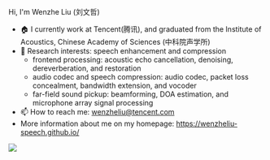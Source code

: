 
 Hi, I'm Wenzhe Liu (刘文哲) 
- 🏠 I currently work at Tencent(腾讯), and graduated from the Institute of Acoustics, Chinese Academy of Sciences (中科院声学所)
- 📕 Research interests: speech enhancement and compression
  - frontend processing: acoustic echo cancellation, denoising, dereverberation, and restoration
  - audio codec and speech compression: audio codec, packet loss concealment, bandwidth extension, and vocoder
  - far-field sound pickup: beamforming, DOA estimation, and microphone array signal processing
- 📫 How to reach me: wenzheliu@tencent.com <!-- liuwenzhe@mail.ioa.ac.cn -->
- More information about me on my homepage: https://wenzheliu-speech.github.io/ 
 
 <img src="https://github-readme-stats.vercel.app/api?username=WenzheLiu-Speech&show_icons=true&hide=issues&theme=dark&hide_title=false" />

<!--
- 🔭 I’m currently working on ...
- 🌱 I’m currently learning ...
- 👯 I’m looking to collaborate on ...
- 🤔 I’m looking for help with ...
- 💬 Ask me about ...
- 📫 How to reach me: ...
- 😄 Pronouns: ...
- ⚡ Fun fact: ... 
-->
